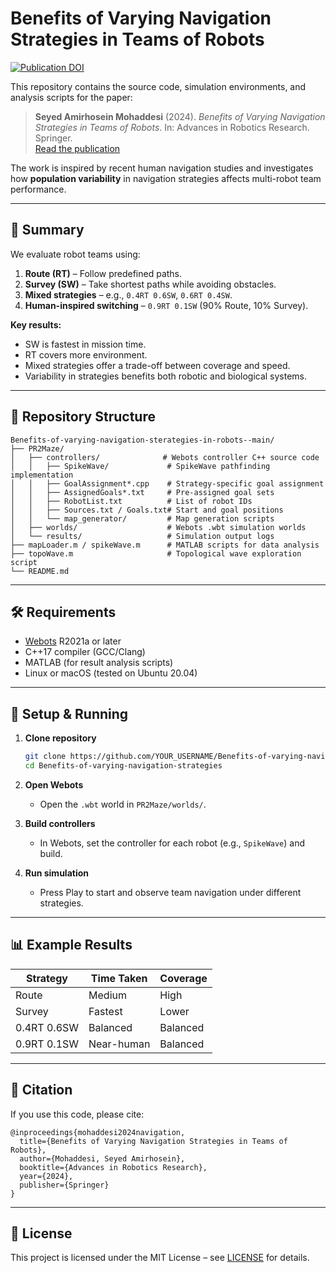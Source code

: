 # Benefits of Varying Navigation Strategies in Teams of Robots

[![Publication DOI](https://img.shields.io/badge/Publication-Springer-blue)](https://link.springer.com/chapter/10.1007/978-3-031-71533-4_5)

This repository contains the source code, simulation environments, and analysis scripts for the paper:

> **Seyed Amirhosein Mohaddesi** (2024). *Benefits of Varying Navigation Strategies in Teams of Robots*. In: Advances in Robotics Research. Springer.  
> [Read the publication](https://link.springer.com/chapter/10.1007/978-3-031-71533-4_5)

The work is inspired by recent human navigation studies and investigates how **population variability** in navigation strategies affects multi-robot team performance.

---

## 📖 Summary

We evaluate robot teams using:
1. **Route (RT)** – Follow predefined paths.
2. **Survey (SW)** – Take shortest paths while avoiding obstacles.
3. **Mixed strategies** – e.g., `0.4RT 0.6SW`, `0.6RT 0.4SW`.
4. **Human-inspired switching** – `0.9RT 0.1SW` (90% Route, 10% Survey).

**Key results:**
- SW is fastest in mission time.
- RT covers more environment.
- Mixed strategies offer a trade-off between coverage and speed.
- Variability in strategies benefits both robotic and biological systems.

---

## 📂 Repository Structure

```
Benefits-of-varying-navigation-sterategies-in-robots--main/
├── PR2Maze/
│   ├── controllers/              # Webots controller C++ source code
│   │   ├── SpikeWave/             # SpikeWave pathfinding implementation
│   │   ├── GoalAssignment*.cpp    # Strategy-specific goal assignment
│   │   ├── AssignedGoals*.txt     # Pre-assigned goal sets
│   │   ├── RobotList.txt          # List of robot IDs
│   │   ├── Sources.txt / Goals.txt# Start and goal positions
│   │   └── map_generator/         # Map generation scripts
│   ├── worlds/                    # Webots .wbt simulation worlds
│   └── results/                   # Simulation output logs
├── mapLoader.m / spikeWave.m      # MATLAB scripts for data analysis
├── topoWave.m                     # Topological wave exploration script
└── README.md
```

---

## 🛠 Requirements

- [Webots](https://cyberbotics.com/) R2021a or later  
- C++17 compiler (GCC/Clang)  
- MATLAB (for result analysis scripts)  
- Linux or macOS (tested on Ubuntu 20.04)

---

## 🚀 Setup & Running

1. **Clone repository**
   ```bash
   git clone https://github.com/YOUR_USERNAME/Benefits-of-varying-navigation-strategies.git
   cd Benefits-of-varying-navigation-strategies
   ```

2. **Open Webots**
   - Open the `.wbt` world in `PR2Maze/worlds/`.

3. **Build controllers**
   - In Webots, set the controller for each robot (e.g., `SpikeWave`) and build.

4. **Run simulation**
   - Press Play to start and observe team navigation under different strategies.

---

## 📊 Example Results

| Strategy        | Time Taken | Coverage |
|----------------|------------|----------|
| Route          | Medium     | High     |
| Survey         | Fastest    | Lower    |
| 0.4RT 0.6SW    | Balanced   | Balanced |
| 0.9RT 0.1SW    | Near-human | Balanced |

---

## 📜 Citation

If you use this code, please cite:

```
@inproceedings{mohaddesi2024navigation,
  title={Benefits of Varying Navigation Strategies in Teams of Robots},
  author={Mohaddesi, Seyed Amirhosein},
  booktitle={Advances in Robotics Research},
  year={2024},
  publisher={Springer}
}
```

---

## 📄 License

This project is licensed under the MIT License – see [LICENSE](LICENSE) for details.

